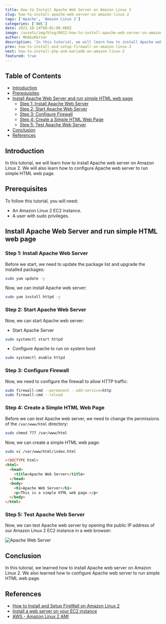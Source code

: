 ```yaml
---
title: How to Install Apache Web Server on Amazon Linux 2
slug: how-to-install-apache-web-server-on-amazon-linux-2
tags: ['Apache', 'Amazon Linux 2']
categories: ['AWS']
date: 2022-10-24T00:01:00.000Z
image: /assets/img/blog/0012-how-to-install-apache-web-server-on-amazon-linux-2/how-to-install-apache-web-server-on-amazon-linux-2.jpg
author: MKAbuMattar
description: 'In this tutorial, we will learn how to install Apache web server on Amazon Linux 2. We will also learn how to configure Apache web server to run simple HTML web page.'
prev: how-to-install-and-setup-firewall-on-amazon-linux-2
next: how-to-install-php-and-mariadb-on-amazon-linux-2
featured: true
---
```


## Table of Contents

- [Introduction](#introduction)
- [Prerequisites](#prerequisites)
- [Install Apache Web Server and run simple HTML web page](#install-apache-web-server-and-run-simple-html-web-page)
  - [Step 1: Install Apache Web Server](#step-1-install-apache-web-server)
  - [Step 2: Start Apache Web Server](#step-2-start-apache-web-server)
  - [Step 3: Configure Firewall](#step-3-configure-firewall)
  - [Step 4: Create a Simple HTML Web Page](#step-4-create-a-simple-html-web-page)
  - [Step 5: Test Apache Web Server](#step-5-test-apache-web-server)
- [Conclusion](#conclusion)
- [References](#references)

## Introduction

In this tutorial, we will learn how to install Apache web server on Amazon Linux 2. We will also learn how to configure Apache web server to run simple HTML web page.

## Prerequisites

To follow this tutorial, you will need:

- An Amazon Linux 2 EC2 instance.
- A user with sudo privileges.

## Install Apache Web Server and run simple HTML web page

### Step 1: Install Apache Web Server

Before we start, we need to update the package list and upgrade the installed packages:

```bash
sudo yum update -y
```

Now, we can install Apache web server:

```bash
sudo yum install httpd -y
```

### Step 2: Start Apache Web Server

Now, we can start Apache web server:

- Start Apache Server

```bash
sudo systemctl start httpd
```

- Configure Apache to run on system boot

```bash
sudo systemctl enable httpd
```

### Step 3: Configure Firewall

Now, we need to configure the firewall to allow HTTP traffic:

```bash
sudo firewall-cmd --permanent --add-service=http
sudo firewall-cmd --reload
```

### Step 4: Create a Simple HTML Web Page

Before we can test Apache web server, we need to change the permissions of the `/var/www/html` directory:

```bash
sudo chmod 777 /var/www/html
```

Now, we can create a simple HTML web page:

```bash
sudo vi /var/www/html/index.html
```

```html
<!DOCTYPE html>
<html>
  <head>
    <title>Apache Web Server</title>
  </head>
  <body>
    <h1>Apache Web Server</h1>
    <p>This is a simple HTML web page.</p>
  </body>
</html>
```

### Step 5: Test Apache Web Server

Now, we can test Apache web server by opening the public IP address of our Amazon Linux 2 EC2 instance in a web browser:

![Apache Web Server](/assets/img/blog/0012-how-to-install-apache-web-server-on-amazon-linux-2/apache-web-server.png)

## Conclusion

In this tutorial, we learned how to install Apache web server on Amazon Linux 2. We also learned how to configure Apache web server to run simple HTML web page.

## References

- [How to Install and Setup FireWall on Amazon Linux 2](/blog/post/how-to-install-and-setup-firewall-on-amazon-linux-2)
- [Install a web server on your EC2 instance](https://docs.aws.amazon.com/AmazonRDS/latest/UserGuide/CHAP_Tutorials.WebServerDB.CreateWebServer.html)
- [AWS - Amazon Linux 2 AMI](https://aws.amazon.com/amazon-linux-2/)
